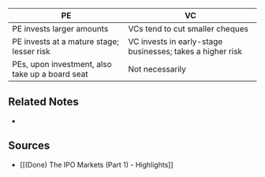 | PE                                              | VC                                                        |
| ----------------------------------------------- | --------------------------------------------------------- |
| PE invests larger amounts                       | VCs tend to cut smaller cheques                           |
| PE invests at a mature stage; lesser risk       | VC invests in early-stage businesses; takes a higher risk |
| PEs, upon investment, also take up a board seat | Not necessarily                                           |

## Related Notes
- 

## Sources
- [[(Done) The IPO Markets (Part 1) - Highlights]]